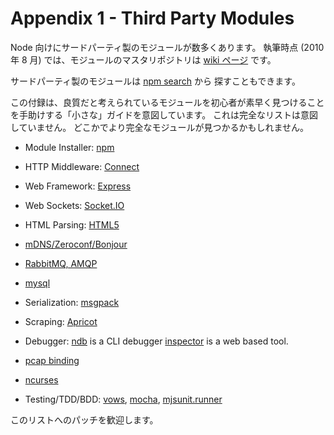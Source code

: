 # Appendix 1 - Third Party Modules

<!--
There are many third party modules for Node. At the time of writing, August
2010, the master repository of modules is
[the wiki page](https://github.com/joyent/node/wiki/modules).
-->

Node 向けにサードパーティ製のモジュールが数多くあります。
執筆時点 (2010 年 8 月) では、モジュールのマスタリポジトリは
[wiki ページ](http://github.com/ry/node/wiki/modules) です。

<!--
You can also find third party modules via [npm search](http://search.npmjs.org).
-->

サードパーティ製のモジュールは [npm search](http://search.npmjs.org) から
探すこともできます。

<!--
This appendix is intended as a SMALL guide to new-comers to help them
quickly find what are considered to be quality modules. It is not intended
to be a complete list.  There may be better more complete modules found
elsewhere.
-->

この付録は、良質だと考えられているモジュールを初心者が素早く見つけることを手助けする「小さな」ガイドを意図しています。
これは完全なリストは意図していません。
どこかでより完全なモジュールが見つかるかもしれません。

- Module Installer: [npm](https://github.com/isaacs/npm)

- HTTP Middleware: [Connect](https://github.com/senchalabs/connect)

- Web Framework: [Express](https://github.com/visionmedia/express)

- Web Sockets: [Socket.IO](https://github.com/learnboost/socket.io)

- HTML Parsing: [HTML5](https://github.com/aredridel/html5)

- [mDNS/Zeroconf/Bonjour](https://github.com/agnat/node_mdns)

- [RabbitMQ, AMQP](https://github.com/postwait/node-amqp)

- [mysql](https://github.com/felixge/node-mysql)

- Serialization: [msgpack](https://github.com/pgriess/node-msgpack)

- Scraping: [Apricot](https://github.com/silentrob/Apricot)

- Debugger: [ndb](https://github.com/smtlaissezfaire/ndb) is a CLI debugger
  [inspector](https://github.com/dannycoates/node-inspector) is a web based
  tool.

- [pcap binding](https://github.com/mranney/node_pcap)

- [ncurses](https://github.com/mscdex/node-ncurses)

- Testing/TDD/BDD: [vows](http://vowsjs.org/),
  [mocha](https://github.com/visionmedia/mocha),
  [mjsunit.runner](https://github.com/tmpvar/mjsunit.runner)

<!--
Patches to this list are welcome.
-->

このリストへのパッチを歓迎します。
